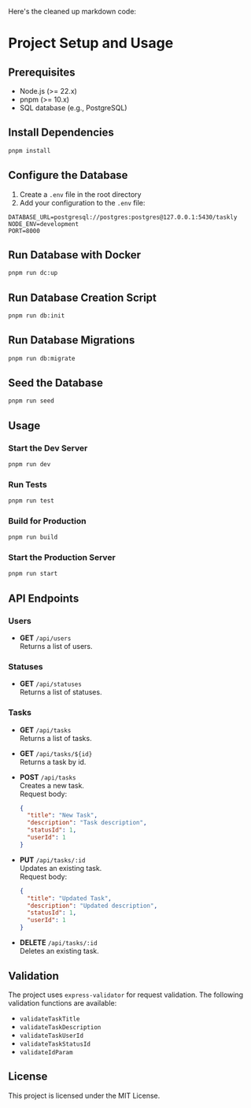 Here's the cleaned up markdown code:

# Project Setup and Usage

## Prerequisites
- Node.js (>= 22.x)
- pnpm (>= 10.x)
- SQL database (e.g., PostgreSQL)

## Install Dependencies
```sh
pnpm install
```

## Configure the Database
1. Create a `.env` file in the root directory
2. Add your configuration to the `.env` file:

```env
DATABASE_URL=postgresql://postgres:postgres@127.0.0.1:5430/taskly
NODE_ENV=development
PORT=8000
```

## Run Database with Docker
```sh
pnpm run dc:up
```

## Run Database Creation Script
```sh
pnpm run db:init
```

## Run Database Migrations
```sh
pnpm run db:migrate
```

## Seed the Database
```sh
pnpm run seed
```

## Usage

### Start the Dev Server
```sh
pnpm run dev
```

### Run Tests
```sh
pnpm run test
```

### Build for Production
```sh
pnpm run build
```
### Start the Production Server
```sh
pnpm run start
```

## API Endpoints
### Users
- **GET** `/api/users`  
  Returns a list of users.

### Statuses
- **GET** `/api/statuses`  
  Returns a list of statuses.

### Tasks
- **GET** `/api/tasks`  
  Returns a list of tasks.

- **GET** `/api/tasks/${id}`  
  Returns a task by id.

- **POST** `/api/tasks`  
  Creates a new task.  
  Request body:
  ```json
  {
    "title": "New Task",
    "description": "Task description",
    "statusId": 1,
    "userId": 1
  }
  ```

- **PUT** `/api/tasks/:id`  
  Updates an existing task.  
  Request body:
  ```json
  {
    "title": "Updated Task",
    "description": "Updated description",
    "statusId": 1,
    "userId": 1
  }
  ```

- **DELETE** `/api/tasks/:id`  
  Deletes an existing task.

## Validation
The project uses `express-validator` for request validation. The following validation functions are available:
- `validateTaskTitle`
- `validateTaskDescription`
- `validateTaskUserId`
- `validateTaskStatusId`
- `validateIdParam`

## License
This project is licensed under the MIT License.
